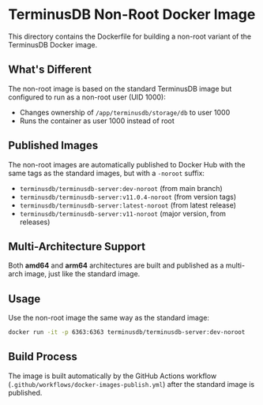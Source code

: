 # TerminusDB Non-Root Docker Image

This directory contains the Dockerfile for building a non-root variant of the TerminusDB Docker image.

## What's Different

The non-root image is based on the standard TerminusDB image but configured to run as a non-root user (UID 1000):

- Changes ownership of `/app/terminusdb/storage/db` to user 1000
- Runs the container as user 1000 instead of root

## Published Images

The non-root images are automatically published to Docker Hub with the same tags as the standard images, but with a `-noroot` suffix:

- `terminusdb/terminusdb-server:dev-noroot` (from main branch)
- `terminusdb/terminusdb-server:v11.0.4-noroot` (from version tags)
- `terminusdb/terminusdb-server:latest-noroot` (from latest release)
- `terminusdb/terminusdb-server:v11-noroot` (major version, from releases)

## Multi-Architecture Support

Both **amd64** and **arm64** architectures are built and published as a multi-arch image, just like the standard image.

## Usage

Use the non-root image the same way as the standard image:

```bash
docker run -it -p 6363:6363 terminusdb/terminusdb-server:dev-noroot
```

## Build Process

The image is built automatically by the GitHub Actions workflow (`.github/workflows/docker-images-publish.yml`) after the standard image is published.
